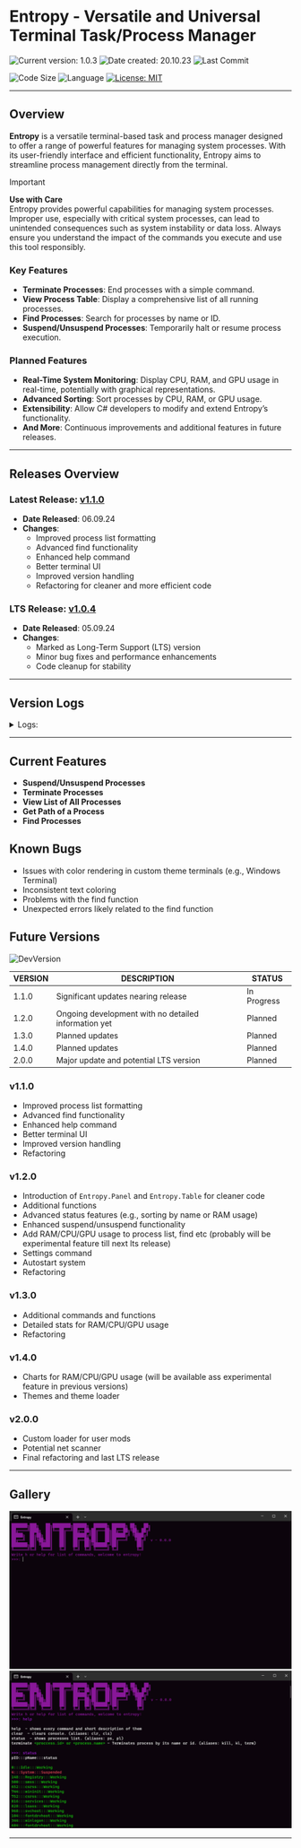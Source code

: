 # Entropy - Versatile and Universal Terminal Task/Process Manager

![Current version: 1.0.3](https://img.shields.io/github/v/release/MaxPopsuy/Entropy?style=for-the-badge&labelColor=222&color=purple)
![Date created: 20.10.23](https://img.shields.io/badge/date%20created-20.10.23-purple?style=for-the-badge&labelColor=222)
![Last Commit](https://img.shields.io/github/last-commit/MaxPopsuy/Entropy/master?style=for-the-badge&labelColor=222&color=purple)

![Code Size](https://img.shields.io/github/languages/code-size/MaxPopsuy/Entropy?style=for-the-badge&labelColor=222&color=purple)
![Language](https://img.shields.io/github/languages/top/MaxPopsuy/Entropy?style=for-the-badge&labelColor=222&color=purple)
[![License: MIT](https://img.shields.io/badge/License-MIT-purple.svg?style=for-the-badge&labelColor=222)](https://github.com/MaxPopsuy/Entropy/blob/master/LICENSE.md)

---

## Overview

**Entropy** is a versatile terminal-based task and process manager designed to offer a range of powerful features for managing system processes. With its user-friendly interface and efficient functionality, Entropy aims to streamline process management directly from the terminal.

> [!IMPORTANT]
> **Use with Care**  
> Entropy provides powerful capabilities for managing system processes. Improper use, especially with critical system processes, can lead to unintended consequences such as system instability or data loss. Always ensure you understand the impact of the commands you execute and use this tool responsibly.

### Key Features

- **Terminate Processes**: End processes with a simple command.
- **View Process Table**: Display a comprehensive list of all running processes.
- **Find Processes**: Search for processes by name or ID.
- **Suspend/Unsuspend Processes**: Temporarily halt or resume process execution.

### Planned Features

- **Real-Time System Monitoring**: Display CPU, RAM, and GPU usage in real-time, potentially with graphical representations.
- **Advanced Sorting**: Sort processes by CPU, RAM, or GPU usage.
- **Extensibility**: Allow C# developers to modify and extend Entropy’s functionality.
- **And More**: Continuous improvements and additional features in future releases.

---

## Releases Overview

### Latest Release: [v1.1.0](https://github.com/MaxPopsuy/Entropy/releases/tag/v1.0.4-LTS-1)

- **Date Released**: 06.09.24
- **Changes**:
  - Improved process list formatting
  - Advanced find functionality
  - Enhanced help command
  - Better terminal UI
  - Improved version handling
  - Refactoring for cleaner and more efficient code

### LTS Release: [v1.0.4](https://github.com/MaxPopsuy/Entropy/releases/tag/v1.0.4-LTS-1)

- **Date Released**: 05.09.24
- **Changes**:
  - Marked as Long-Term Support (LTS) version
  - Minor bug fixes and performance enhancements
  - Code cleanup for stability

---

## Version Logs

<details>
  <summary>Logs:</summary>
   
| VERSION | DESCRIPTION | STATUS |
| ------- | ----------- | ------ |
| 1.0.X   | Initial release | In Release |
| 1.0.1   | Fixed minor and one major bug | In Release |
| 1.0.2   | Minor bug fixes and project optimization | In Release |
| 1.0.3   | Code cleanup and minor fixes | In Release |
| 1.0.4   | LTS version | In Release |
</details>

---

## Current Features

- **Suspend/Unsuspend Processes**
- **Terminate Processes**
- **View List of All Processes**
- **Get Path of a Process**
- **Find Processes**

## Known Bugs

- Issues with color rendering in custom theme terminals (e.g., Windows Terminal)
- Inconsistent text coloring
- Problems with the find function
- Unexpected errors likely related to the find function

## Future Versions

![DevVersion](https://img.shields.io/badge/dev%20version-1.1.0-purple?style=for-the-badge&labelColor=222)

| VERSION | DESCRIPTION | STATUS |
| ------- | ----------- | ------ |
| 1.1.0   | Significant updates nearing release | In Progress |
| 1.2.0   | Ongoing development with no detailed information yet | Planned |
| 1.3.0   | Planned updates | Planned |
| 1.4.0   | Planned updates | Planned |
| 2.0.0   | Major update and potential LTS version | Planned |

### v1.1.0

- Improved process list formatting
- Advanced find functionality
- Enhanced help command
- Better terminal UI
- Improved version handling
- Refactoring

### v1.2.0

- Introduction of `Entropy.Panel` and `Entropy.Table` for cleaner code
- Additional functions
- Advanced status features (e.g., sorting by name or RAM usage)
- Enhanced suspend/unsuspend functionality
- Add RAM/CPU/GPU usage to process list, find etc (probably will be experimental feature till next lts release)
- Settings command
- Autostart system
- Refactoring

### v1.3.0

- Additional commands and functions
- Detailed stats for RAM/CPU/GPU usage
- Refactoring

### v1.4.0

- Charts for RAM/CPU/GPU usage (will be available ass experimental feature in previous versions)
- Themes and theme loader

### v2.0.0

- Custom loader for user mods
- Potential net scanner
- Final refactoring and last LTS release

---

## Gallery

![Entropy](https://github.com/MaxPopsuy/Entropy/blob/master/images/entropy.png)
![Entropy](https://github.com/MaxPopsuy/Entropy/blob/master/images/entropy3.png)

---
